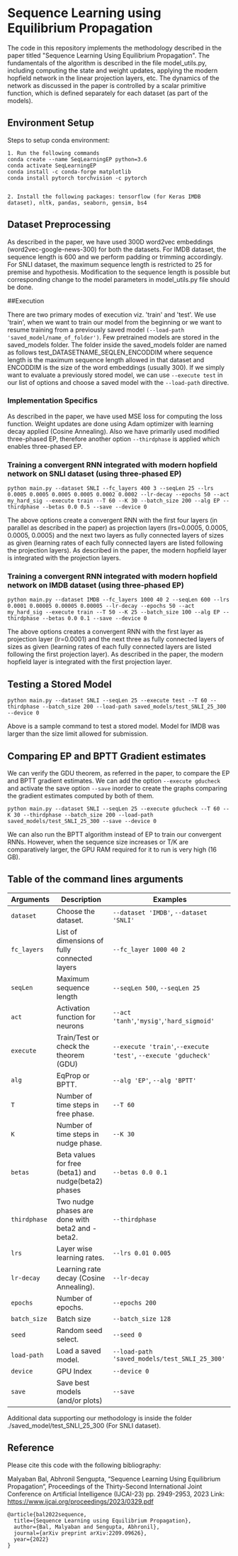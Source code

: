 # Sequence Learning using Equilibrium Propagation


The code in this repository implements the methodology described in the paper titled "Sequence Learning Using Equilibrium Propagation". The fundamentals of the algorithm is described in the file model_utils.py, including computing the state and weight updates, applying the modern hopfield network in the linear projection layers, etc. The dynamics of the network as discussed in the paper is controlled by a scalar primitive function, which is defined separately for each dataset (as part of the models).




## Environment Setup


Steps to setup conda environment:
```
1. Run the following commands
conda create --name SeqLearningEP python=3.6
conda activate SeqLearningEP
conda install -c conda-forge matplotlib
conda install pytorch torchvision -c pytorch


2. Install the following packages: tensorflow (for Keras IMDB dataset), nltk, pandas, seaborn, gensim, bs4
```


## Dataset Preprocessing
As described in the paper, we have used 300D word2vec embeddings (word2vec-google-news-300) for both the datasets. For IMDB dataset, the sequence length is 600 and we perform padding or trimming accordingly. For SNLI dataset, the maximum sequence length is restricted to 25 for premise and hypothesis. Modification to the sequence length is possible but corresponding change to the model parameters in model_utils.py file should be done.


##Execution


There are two primary modes of execution viz. 'train' and 'test'. We use 'train', when we want to train our model from the beginning or we want to resume training from a previously saved model `(--load-path 'saved_model/name_of_folder')`.
Few pretrained models are stored in the saved_models folder. The folder inside the saved_models folder are named as follows test_DATASETNAME_SEQLEN_ENCODDIM where sequence length is the maximum sequence length allowed in that dataset and ENCODDIM is the size of the word embeddings (usually 300). If we simply want to evaluate a previously stored model, we can use `--execute test` in our list of options and choose a saved model with the `--load-path` directive.


### Implementation Specifics
As described in the paper, we have used MSE loss for computing the loss function. Weight updates are done using Adam optimizer with learning decay applied (Cosine Annealing). Also we have primarily used modified three-phased EP, therefore another option `--thirdphase` is applied which enables three-phased EP.


### Training a convergent RNN integrated with modern hopfield network on SNLI dataset (using three-phased EP)


```
python main.py --dataset SNLI --fc_layers 400 3 --seqLen 25 --lrs 0.0005 0.0005 0.0005 0.0005 0.0002 0.0002 --lr-decay --epochs 50 --act my_hard_sig --execute train --T 60 --K 30 --batch_size 200 --alg EP --thirdphase --betas 0.0 0.5 --save --device 0
```
The above options create a convergent RNN with the first four layers (in parallel as described in the paper) as projection layers (lrs=0.0005, 0.0005, 0.0005, 0.0005) and the next two layers as fully connected layers of sizes as given (learning rates of each fully connected layers are listed following the projection layers). As described in the paper, the modern hopfield layer is integrated with the projection layers.


### Training a convergent RNN integrated with modern hopfield network on IMDB dataset (using three-phased EP)


```
python main.py --dataset IMDB --fc_layers 1000 40 2 --seqLen 600 --lrs 0.0001 0.00005 0.00005 0.00005 --lr-decay --epochs 50 --act my_hard_sig --execute train --T 50 --K 25 --batch_size 100 --alg EP --thirdphase --betas 0.0 0.1 --save --device 0
```


The above options creates a convergent RNN with the first layer as projection layer (lr=0.0001) and the next three as fully connected layers of sizes as given (learning rates of each fully connected layers are listed following the first projection layer). As described in the paper, the modern hopfield layer is integrated with the first projection layer.




## Testing a Stored Model


```
python main.py --dataset SNLI --seqLen 25 --execute test --T 60 --thirdphase --batch_size 200 --load-path saved_models/test_SNLI_25_300 --device 0
```
Above is a sample command to test a stored model. Model for IMDB was larger than the size limit allowed for submission.




## Comparing EP and BPTT Gradient estimates


We can verify the GDU theorem, as referred in the paper, to compare the EP and BPTT gradient estimates. We can add the option `--execute gducheck` and activate the save option `--save` inorder to create the graphs comparing the gradient estimates computed by both of them.


```
python main.py --dataset SNLI --seqLen 25 --execute gducheck --T 60 --K 30 --thirdphase --batch_size 200 --load-path saved_models/test_SNLI_25_300 --save --device 0
```
We can also run the BPTT algorithm instead of EP to train our convergent RNNs. However, when the sequence size increases or T/K are comparatively larger, the GPU RAM required for it to run is very high (16 GB).


## Table of the command lines arguments


|Arguments|Description|Examples|
|-------|------|------|
|`dataset`|Choose the dataset.|`--dataset 'IMDB'`, `--dataset 'SNLI'`|
|`fc_layers`|List of dimensions of fully connected layers|`--fc_layer 1000 40 2`|
|`seqLen`|Maximum sequence length|`--seqLen 500`, `--seqLen 25`|
|`act`|Activation function for neurons|`--act 'tanh'`,`'mysig'`,`'hard_sigmoid'`|
|`execute`|Train/Test or check the theorem (GDU)|`--execute 'train'`,`--execute 'test'`, `--execute 'gducheck'`|
|`alg`|EqProp or BPTT.|`--alg 'EP'`, `--alg 'BPTT'`|
|`T`|Number of time steps in free phase.|`--T 60`|
|`K`|Number of time steps in nudge phase.|`--K 30`|
|`betas`|Beta values for free (beta1) and nudge(beta2) phases|`--betas 0.0 0.1`|
|`thirdphase`|Two nudge phases are done with beta2 and -beta2.|`--thirdphase`|
|`lrs`|Layer wise learning rates.|`--lrs 0.01 0.005`|
|`lr-decay`|Learning rate decay (Cosine Annealing).|`--lr-decay`|
|`epochs`|Number of epochs.|`--epochs 200`|
|`batch_size`|Batch size|`--batch_size 128`|
|`seed`|Random seed select.|`--seed 0`|
|`load-path`|Load a saved model.|`--load-path 'saved_models/test_SNLI_25_300'`|
|`device`|GPU Index|`--device 0`|
|`save`|Save best models (and/or plots)|`--save`|


Additional data supporting our methodology is inside the folder ./saved_model/test_SNLI_25_300 (For SNLI dataset).


## Reference

Please cite this code with the following bibliography:

Malyaban Bal, Abhronil Sengupta, “Sequence Learning Using Equilibrium Propagation“, Proceedings of the Thirty-Second International Joint Conference on Artificial Intelligence (IJCAI-23) pp. 2949-2953, 2023 
Link: https://www.ijcai.org/proceedings/2023/0329.pdf
```
@article{bal2022sequence,
  title={Sequence Learning using Equilibrium Propagation},
  author={Bal, Malyaban and Sengupta, Abhronil},
  journal={arXiv preprint arXiv:2209.09626},
  year={2022}
}
```
